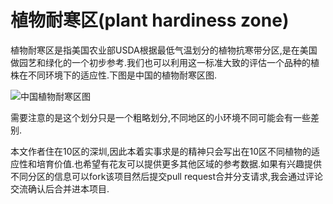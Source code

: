 # 植物耐寒区(plant hardiness zone)

植物耐寒区是指美国农业部USDA根据最低气温划分的植物抗寒带分区,是在美国做园艺和绿化的一个初步参考.我们也可以利用这一标准大致的评估一个品种的植株在不同环境下的适应性.下图是中国的植物耐寒区图.

![中国植物耐寒区图](../../../assets/images/HardinessZonesInChina.jpeg)

需要注意的是这个划分只是一个粗略划分,不同地区的小环境不同可能会有一些差别.

本文作者住在10区的深圳,因此本着实事求是的精神只会写出在10区不同植物的适应性和培育价值.也希望有花友可以提供更多其他区域的参考数据.如果有兴趣提供不同分区的信息可以fork该项目然后提交pull request合并分支请求,我会通过评论交流确认后合并进本项目.
